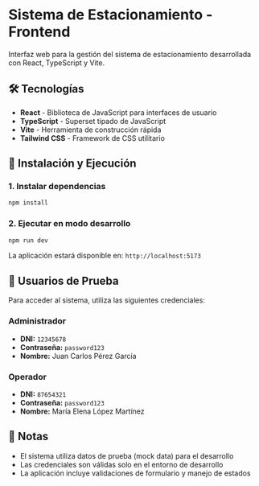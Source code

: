 # Sistema de Estacionamiento - Frontend

Interfaz web para la gestión del sistema de estacionamiento desarrollada con React, TypeScript y Vite.

## 🛠️ Tecnologías

- **React** - Biblioteca de JavaScript para interfaces de usuario
- **TypeScript** - Superset tipado de JavaScript
- **Vite** - Herramienta de construcción rápida
- **Tailwind CSS** - Framework de CSS utilitario

## 🚀 Instalación y Ejecución

### 1. Instalar dependencias
```bash
npm install
```

### 2. Ejecutar en modo desarrollo
```bash
npm run dev
```

La aplicación estará disponible en: `http://localhost:5173`

## 👤 Usuarios de Prueba

Para acceder al sistema, utiliza las siguientes credenciales:

### Administrador
- **DNI:** `12345678`
- **Contraseña:** `password123`
- **Nombre:** Juan Carlos Pérez García

### Operador
- **DNI:** `87654321`
- **Contraseña:** `password123`
- **Nombre:** María Elena López Martínez

## 📝 Notas

- El sistema utiliza datos de prueba (mock data) para el desarrollo
- Las credenciales son válidas solo en el entorno de desarrollo
- La aplicación incluye validaciones de formulario y manejo de estados
